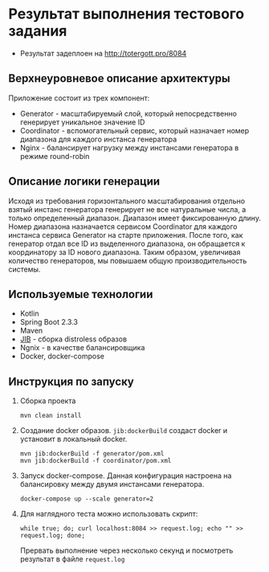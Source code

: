 # Результат выполнения тестового задания

- Результат задеплоен на http://totergott.pro/8084

## Верхнеуровневое описание архитектуры

Приложение состоит из трех компонент:
- Generator - масштабируемый слой, который непосредственно генерирует уникальное значение ID
- Coordinator - вспомогательный сервис, который назначает номер диапазона для каждого инстанса генератора
- Nginx - балансирует нагрузку между инстансами генератора в режиме round-robin

## Описание логики генерации

Исходя из требования горизонтального масштабирования отдельно взятый инстанс генератора генерирует
 не все натуральные числа, а только определенный диапазон. Диапазон имеет фиксированную длину. Номер диапазона назначается сервисом Coordinator для каждого инстанса сервиса Generator на старте приложения. После того, как генератор отдал все ID из выделенного диапазона, он обращается к координатору за ID нового диапазона. Таким образом, увеличивая количество генераторов, мы повышаем общую производительность системы.
 
 ## Используемые технологии
 
- Kotlin
- Spring Boot 2.3.3
- Maven
- [JIB](https://github.com/GoogleContainerTools/jib) - сборка distroless образов
- Ngnix - в качестве балансировщика
- Docker, docker-compose
 
 ## Инструкция по запуску
 
 1. Сборка проекта
     ```
    mvn clean install
    ```
 2. Создание docker образов. `jib:dockerBuild` создаст docker и установит в локальный docker. 
    ```
    mvn jib:dockerBuild -f generator/pom.xml
    mvn jib:dockerBuild -f coordinator/pom.xml 
    ```
 3. Запуск docker-compose. Данная конфигурация настроена на балансировку между двумя инстансами генератора.
     ```
     docker-compose up --scale generator=2
    ```
 4. Для наглядного теста можно использовать скрипт: 
     ```
    while true; do; curl localhost:8084 >> request.log; echo "" >> request.log; done;
    ``` 
    Прервать выполнение через несколько секунд и посмотреть результат в файле `request.log`

